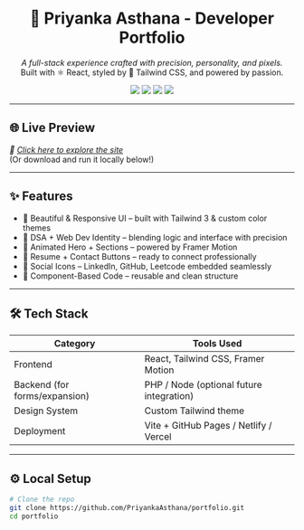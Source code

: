 <h1 align="center">🧡 Priyanka Asthana - Developer Portfolio</h1>

<p align="center">
  <i>A full-stack experience crafted with precision, personality, and pixels.</i><br/>
  Built with ⚛ React, styled by 💨 Tailwind CSS, and powered by passion.
</p>

<p align="center">
  <img src="https://img.shields.io/badge/Code-Java-informational?style=flat&logo=java&logoColor=white&color=orange"/>
  <img src="https://img.shields.io/badge/Frontend-React-blue?style=flat&logo=react"/>
  <img src="https://img.shields.io/badge/Design-Tailwind_CSS-38B2AC?style=flat&logo=tailwind-css&logoColor=white"/>
  <img src="https://img.shields.io/badge/Framer-Motion-0055FF?style=flat&logo=framer"/>
</p>

---

## 🌐 Live Preview
*🚀 [Click here to explore the site](https://priyanka-portfolio-tau.vercel.app/)*  
(Or download and run it locally below!)

---

## ✨ Features

- 🎨 Beautiful & Responsive UI – built with Tailwind 3 & custom color themes
- 🧠 DSA + Web Dev Identity – blending logic and interface with precision
- 🎥 Animated Hero + Sections – powered by Framer Motion
- 🧾 Resume + Contact Buttons – ready to connect professionally
- 🔗 Social Icons – LinkedIn, GitHub, Leetcode embedded seamlessly
- 🧩 Component-Based Code – reusable and clean structure

---

## 🛠 Tech Stack

| Category     | Tools Used                                    |
|--------------|-----------------------------------------------|
| Frontend     | React, Tailwind CSS, Framer Motion            |
| Backend (for forms/expansion) | PHP / Node (optional future integration) |
| Design System | Custom Tailwind theme                        |
| Deployment   | Vite + GitHub Pages / Netlify / Vercel        |

---

## ⚙ Local Setup

```bash
# Clone the repo
git clone https://github.com/PriyankaAsthana/portfolio.git
cd portfolio

